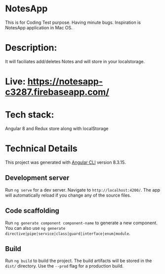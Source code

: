 # NotesApp
This is for Coding Test purpose. Having minute bugs. Inspiration is NotesApp application in Mac OS.

# Description: 
It will faciliates add/deletes Notes and will store in your localstorage.
# Live: https://notesapp-c3287.firebaseapp.com/


# Tech stack: 
Angular 8 and Redux store along with localStorage

# Technical Details

This project was generated with [Angular CLI](https://github.com/angular/angular-cli) version 8.3.15.

## Development server

Run `ng serve` for a dev server. Navigate to `http://localhost:4200/`. The app will automatically reload if you change any of the source files.

## Code scaffolding

Run `ng generate component component-name` to generate a new component. You can also use `ng generate directive|pipe|service|class|guard|interface|enum|module`.

## Build

Run `ng build` to build the project. The build artifacts will be stored in the `dist/` directory. Use the `--prod` flag for a production build.

